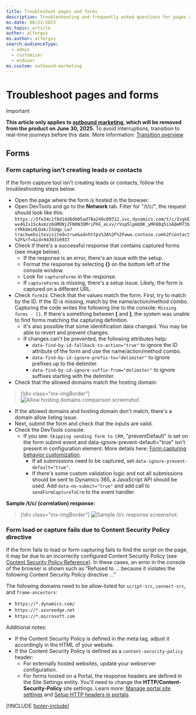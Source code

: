 ```yaml
---
title: Troubleshoot pages and forms 
description: Troubleshooting and frequently asked questions for pages and forms in Dynamics 365 Customer Insights - Journeys.
ms.date: 08/21/2023
ms.topic: article
author: alfergus
ms.author: alfergus
search.audienceType: 
  - admin
  - customizer
  - enduser
ms.custom: outbound-marketing
---
```


# Troubleshoot pages and forms

> [!IMPORTANT]
> **This article only applies to [outbound marketing](user-guide.md), which will be removed from the product on June 30, 2025.** To avoid interruptions, transition to real-time journeys before this date. More information: [Transition overview](transition-overview.md)

## Forms

### Form capturing isn't creating leads or contacts

If the form capture tool isn't creating leads or contacts, follow the troubleshooting steps below.

- Open the page where the form is hosted in the browser.
- Open DevTools and go to the **Network** tab. Filter for "/t/c/", the request should look like this:
``
https://5fe34c1f8d1dd6db05ad78a249c09712.svc.dynamics.com/t/c/IvgkEwv4GIs1ScAxmzz6GMONjZFNON3OMriPhE_eLxv/rVsp5lpmbDK_yMF80q5inAQeM73bcYKkbmiHLOak/ISUqp_Lw?trackwebsitevisited=true&ad=https%3A%2F%2Fwww.contoso.com%2Fcontact%2F&rf=&id=9430316937
``
- Check if there's a successful response that contains captured forms (see image below).
  - If the response is an error, there's an issue with the setup.
  - Format the response by selecting **{}** on the bottom left of the console window.
  - Look for `captureForms` in the response.
  - If `captureForms` is missing, there's a setup issue. Likely, the form is captured on a different URL.
- Check `formId`. Check that the values match the form. First, try to match by the ID. If the ID is missing, match by the name/action/method combo. Capturing the code writes the following line to the console: `Missing forms - []`. If there's something between **[** and **]**, the system was unable to find forms matching the capturing definition.
  - It's also possible that some identification data changed. You may be able to revert and prevent changes.
  - If changes can't be prevented, the following attributes help:
    - `data-find-by-id-fallback-to-action="true"` to ignore the ID attribute of the form and use the name/action/method combo.
    - `data-find-by-id-ignore-prefix-to="delimiter"` to ignore prefixes up to the delimiter.
    - `data-find-by-id-ignore-suffix-from="delimiter"` to ignore suffixes starting with the delimiter.
- Check that the allowed domains match the hosting domain:
> [!div class="mx-imgBorder"]
> ![Allow hosting domains comparison screenshot.](media/pages-form-troubleshoot-allowed-hosting.png "Allow hosting domains comparison screenshot")
  - If the allowed domains and hosting domain don't match, there's a domain allow listing issue.
- Next, submit the form and check that the inputs are valid.
- Check the DevTools console.
  - If you see: `Skipping sending form to CRM`, "preventDefault" is set on the form submit event and data-ignore-prevent-default="true" isn't present in configuration element. More details here: [Form capturing behavior customization](./developer/marketing-form-client-side-extensibility.md#form-capturing-behavior-customization).
    - If all submissions need to be captured, set `data-ignore-prevent-default="true"`.
    - If there's some custom validation logic and not all submissions should be sent to Dynamics 365, a JavaScript API should be used. Add `data-no-submit="true"` and add call to `sendFormCaptureToCrm` to the event handler.

**Sample /t/c/ (correlation) response:**

> [!div class="mx-imgBorder"]
> ![Sample /t/c response screenshot.](media/pages-forms-troubleshoot-capture-example.png "Sample /t/c response screenshot")

### Form load or capture fails due to Content Security Policy directive

If the form fails to load or form capturing fails to find the script on the page, it may be due to an incorrectly configured Content Security Policy (see [Content Security Policy Reference](https://content-security-policy.com/)). In these cases, an error in the console of the browser is shown such as “Refused to ... because it violates the following Content Security Policy directive ...”

The following domains need to be allow-listed for `script-src`, `connect-src`, and `frame-ancestors`: 
- `https://*.dynamics.com/`
- `https://*.azureedge.net`
- `https://*.microsoft.com`

Additional notes:

- If the Content Security Policy is defined in the meta tag, adjust it accordingly in the HTML of your website.
- If the Content Security Policy is defined as a `content-security-policy` header:
    - For externally hosted websites, update your webserver configuration.
    - For forms hosted on a Portal, the response headers are defined in the Site Settings entity. You'll need to change the **HTTP/Content-Security-Policy** site settings. Learn more: [Manage portal site settings](/power-apps/maker/portals/configure/configure-site-settings#manage-portal-site-settings) and [Setup HTTP headers in portals](/power-apps/maker/portals/configure/cors-support).

[!INCLUDE [footer-include](./includes/footer-banner.md)]
